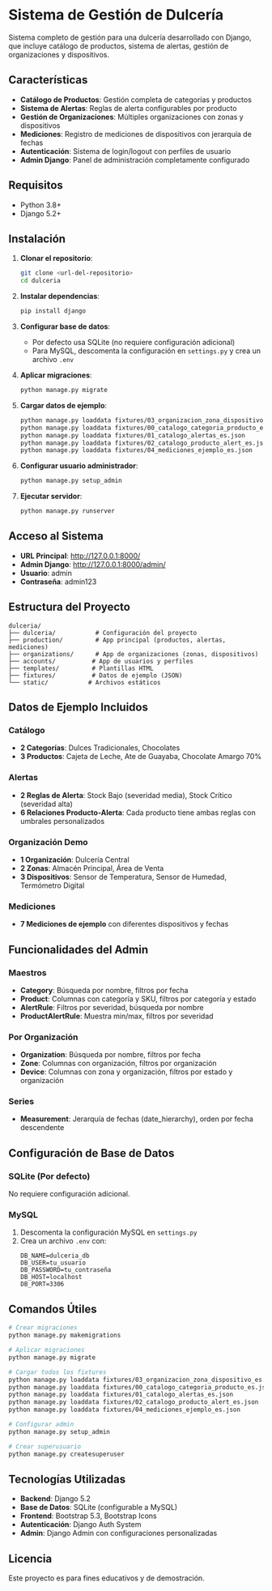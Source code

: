 # Sistema de Gestión de Dulcería

Sistema completo de gestión para una dulcería desarrollado con Django, que incluye catálogo de productos, sistema de alertas, gestión de organizaciones y dispositivos.

## Características

- **Catálogo de Productos**: Gestión completa de categorías y productos
- **Sistema de Alertas**: Reglas de alerta configurables por producto
- **Gestión de Organizaciones**: Múltiples organizaciones con zonas y dispositivos
- **Mediciones**: Registro de mediciones de dispositivos con jerarquía de fechas
- **Autenticación**: Sistema de login/logout con perfiles de usuario
- **Admin Django**: Panel de administración completamente configurado

## Requisitos

- Python 3.8+
- Django 5.2+

## Instalación

1. **Clonar el repositorio**:
   ```bash
   git clone <url-del-repositorio>
   cd dulceria
   ```

2. **Instalar dependencias**:
   ```bash
   pip install django
   ```

3. **Configurar base de datos**:
   - Por defecto usa SQLite (no requiere configuración adicional)
   - Para MySQL, descomenta la configuración en `settings.py` y crea un archivo `.env`

4. **Aplicar migraciones**:
   ```bash
   python manage.py migrate
   ```

5. **Cargar datos de ejemplo**:
   ```bash
   python manage.py loaddata fixtures/03_organizacion_zona_dispositivo_es.json
   python manage.py loaddata fixtures/00_catalogo_categoria_producto_es.json
   python manage.py loaddata fixtures/01_catalogo_alertas_es.json
   python manage.py loaddata fixtures/02_catalogo_producto_alert_es.json
   python manage.py loaddata fixtures/04_mediciones_ejemplo_es.json
   ```

6. **Configurar usuario administrador**:
   ```bash
   python manage.py setup_admin
   ```

7. **Ejecutar servidor**:
   ```bash
   python manage.py runserver
   ```

## Acceso al Sistema

- **URL Principal**: http://127.0.0.1:8000/
- **Admin Django**: http://127.0.0.1:8000/admin/
- **Usuario**: admin
- **Contraseña**: admin123

## Estructura del Proyecto

```
dulceria/
├── dulceria/           # Configuración del proyecto
├── production/         # App principal (productos, alertas, mediciones)
├── organizations/      # App de organizaciones (zonas, dispositivos)
├── accounts/          # App de usuarios y perfiles
├── templates/         # Plantillas HTML
├── fixtures/          # Datos de ejemplo (JSON)
└── static/           # Archivos estáticos
```

## Datos de Ejemplo Incluidos

### Catálogo
- **2 Categorías**: Dulces Tradicionales, Chocolates
- **3 Productos**: Cajeta de Leche, Ate de Guayaba, Chocolate Amargo 70%

### Alertas
- **2 Reglas de Alerta**: Stock Bajo (severidad media), Stock Crítico (severidad alta)
- **6 Relaciones Producto-Alerta**: Cada producto tiene ambas reglas con umbrales personalizados

### Organización Demo
- **1 Organización**: Dulcería Central
- **2 Zonas**: Almacén Principal, Área de Venta
- **3 Dispositivos**: Sensor de Temperatura, Sensor de Humedad, Termómetro Digital

### Mediciones
- **7 Mediciones de ejemplo** con diferentes dispositivos y fechas

## Funcionalidades del Admin

### Maestros
- **Category**: Búsqueda por nombre, filtros por fecha
- **Product**: Columnas con categoría y SKU, filtros por categoría y estado
- **AlertRule**: Filtros por severidad, búsqueda por nombre
- **ProductAlertRule**: Muestra min/max, filtros por severidad

### Por Organización
- **Organization**: Búsqueda por nombre, filtros por fecha
- **Zone**: Columnas con organización, filtros por organización
- **Device**: Columnas con zona y organización, filtros por estado y organización

### Series
- **Measurement**: Jerarquía de fechas (date_hierarchy), orden por fecha descendente

## Configuración de Base de Datos

### SQLite (Por defecto)
No requiere configuración adicional.

### MySQL
1. Descomenta la configuración MySQL en `settings.py`
2. Crea un archivo `.env` con:
   ```
   DB_NAME=dulceria_db
   DB_USER=tu_usuario
   DB_PASSWORD=tu_contraseña
   DB_HOST=localhost
   DB_PORT=3306
   ```

## Comandos Útiles

```bash
# Crear migraciones
python manage.py makemigrations

# Aplicar migraciones
python manage.py migrate

# Cargar todos los fixtures
python manage.py loaddata fixtures/03_organizacion_zona_dispositivo_es.json
python manage.py loaddata fixtures/00_catalogo_categoria_producto_es.json
python manage.py loaddata fixtures/01_catalogo_alertas_es.json
python manage.py loaddata fixtures/02_catalogo_producto_alert_es.json
python manage.py loaddata fixtures/04_mediciones_ejemplo_es.json

# Configurar admin
python manage.py setup_admin

# Crear superusuario
python manage.py createsuperuser
```

## Tecnologías Utilizadas

- **Backend**: Django 5.2
- **Base de Datos**: SQLite (configurable a MySQL)
- **Frontend**: Bootstrap 5.3, Bootstrap Icons
- **Autenticación**: Django Auth System
- **Admin**: Django Admin con configuraciones personalizadas

## Licencia

Este proyecto es para fines educativos y de demostración.

